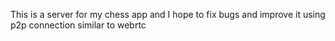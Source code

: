 This is a server for my chess app and I hope to fix bugs and improve it using p2p connection similar to webrtc

